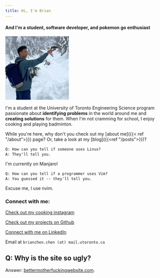 ```yaml
---
title: Hi, I'm Brian
---
```


####  And I'm a student, software developer, and pokemon go enthusiast

![Let's put a face to the name](files/2021/profile-picture.jpg)

I'm a student at the University of Toronto Engineering Science program passionate about **identifying  problems** in the world around me and **creating solutions** for them. 
When I'm not cramming for school, I enjoy cooking and playing badminton.



While you're here, why don't you check out my [about me]({{< ref "/about">}}) page?
Or, take a look at my [blog]({{<ref "/posts">}})?




```
Q: How can you tell if someone uses Linux?
A: They'll tell you.
```
I'm currently on Manjaro!

```
Q: How can you tell if a programmer uses Vim?
A: You guessed it -- they'll tell you.
```
Excuse me, I use nvim.


###  Connect with me:

[Check out my cooking instagram](https://instagram.com/brianschicken)

[Check out my projects on Github](https://github.com/ihasdapie)

[Connect with me on LinkedIn](https://linkedin.com/in/brianchen28914)

Email at `brianchen.chen (at) mail.utoronto.ca`



## Q: Why is the site so ugly?
Answer: [bettermotherfuckingwebsite.com](http://bettermotherfuckingwebsite.com/).
